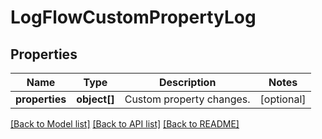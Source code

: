 # LogFlowCustomPropertyLog

## Properties
Name | Type | Description | Notes
------------ | ------------- | ------------- | -------------
**properties** | **object[]** | Custom property changes. | [optional] 

[[Back to Model list]](../README.md#documentation-for-models) [[Back to API list]](../README.md#documentation-for-api-endpoints) [[Back to README]](../README.md)


